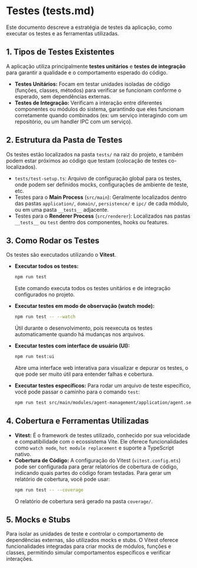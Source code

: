 # Testes (tests.md)

Este documento descreve a estratégia de testes da aplicação, como executar os testes e as ferramentas utilizadas.

## 1. Tipos de Testes Existentes

A aplicação utiliza principalmente **testes unitários** e **testes de integração** para garantir a qualidade e o comportamento esperado do código.

- **Testes Unitários:** Focam em testar unidades isoladas de código (funções, classes, métodos) para verificar se funcionam conforme o esperado, sem dependências externas.
- **Testes de Integração:** Verificam a interação entre diferentes componentes ou módulos do sistema, garantindo que eles funcionam corretamente quando combinados (ex: um serviço interagindo com um repositório, ou um handler IPC com um serviço).

## 2. Estrutura da Pasta de Testes

Os testes estão localizados na pasta `tests/` na raiz do projeto, e também podem estar próximos ao código que testam (colocação de testes co-localizados).

- `tests/test-setup.ts`: Arquivo de configuração global para os testes, onde podem ser definidos mocks, configurações de ambiente de teste, etc.
- Testes para o **Main Process** (`src/main`): Geralmente localizados dentro das pastas `application/`, `domain/`, `persistence/` e `ipc/` de cada módulo, ou em uma pasta `__tests__` adjacente.
- Testes para o **Renderer Process** (`src/renderer`): Localizados nas pastas `__tests__` ou `test` dentro dos componentes, hooks ou features.

## 3. Como Rodar os Testes

Os testes são executados utilizando o **Vitest**.

- **Executar todos os testes:**

  ```bash
  npm run test
  ```

  Este comando executa todos os testes unitários e de integração configurados no projeto.

- **Executar testes em modo de observação (watch mode):**

  ```bash
  npm run test -- --watch
  ```

  Útil durante o desenvolvimento, pois reexecuta os testes automaticamente quando há mudanças nos arquivos.

- **Executar testes com interface de usuário (UI):**

  ```bash
  npm run test:ui
  ```

  Abre uma interface web interativa para visualizar e depurar os testes, o que pode ser muito útil para entender falhas e cobertura.

- **Executar testes específicos:**
  Para rodar um arquivo de teste específico, você pode passar o caminho para o comando `test`:
  ```bash
  npm run test src/main/modules/agent-management/application/agent.service.test.ts
  ```

## 4. Cobertura e Ferramentas Utilizadas

- **Vitest:** É o framework de testes utilizado, conhecido por sua velocidade e compatibilidade com o ecossistema Vite. Ele oferece funcionalidades como `watch mode`, `hot module replacement` e suporte a TypeScript nativo.
- **Cobertura de Código:** A configuração do Vitest (`vitest.config.mts`) pode ser configurada para gerar relatórios de cobertura de código, indicando quais partes do código foram testadas. Para gerar um relatório de cobertura, você pode usar:
  ```bash
  npm run test -- --coverage
  ```
  O relatório de cobertura será gerado na pasta `coverage/`.

## 5. Mocks e Stubs

Para isolar as unidades de teste e controlar o comportamento de dependências externas, são utilizados mocks e stubs. O Vitest oferece funcionalidades integradas para criar mocks de módulos, funções e classes, permitindo simular comportamentos específicos e verificar interações.
